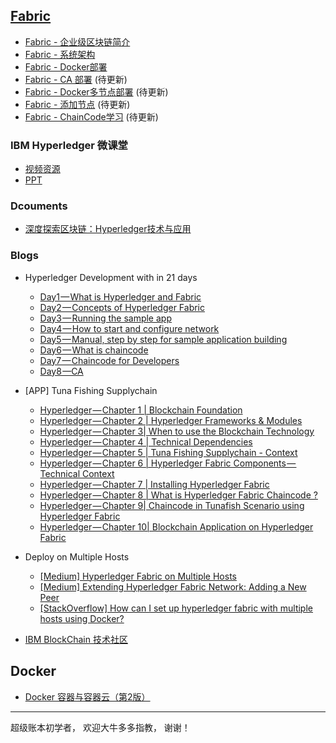 ## [Fabric](./fabric)
* [Fabric - 企业级区块链简介](./fabric/1.md)
* [Fabric - 系统架构](./fabric/2.md)
* [Fabric - Docker部署](./fabric/3.md)
* [Fabric - CA 部署](./fabric/4.md) (待更新)
* [Fabric - Docker多节点部署](./fabric/5.md) (待更新)
* [Fabric - 添加节点](./fabric/6.md) (待更新)
* [Fabric - ChainCode学习](./fabric/6.md) (待更新)

### IBM Hyperledger 微课堂
- [视频资源](http://v.youku.com/v_show/id_XMjU2OTQwOTE1Ng==.html?f=49106065)
- [PPT](./fabric/ibm/ppt/)

### Dcouments
- [深度探索区块链：Hyperledger技术与应用](./document/)

### Blogs
- Hyperledger Development with in 21 days 
    - [Day1 — What is Hyperledger and Fabric](https://medium.com/@grsind19/hyperledger-development-with-in-21-days-day-1-ed3c5df88113)
    - [Day2 — Concepts of Hyperledger Fabric](https://medium.com/@grsind19/hyperledger-development-with-in-21-days-day-2-e6a4a552838b)
    - [Day3 — Running the sample app](https://medium.com/@grsind19/hyperledger-development-with-in-21-days-day-3-fd24c30f4e54)
    - [Day4 — How to start and configure network](https://medium.com/@grsind19/hyperledger-development-with-in-21-days-day-4-3e54a8198e2c)
    - [Day5 — Manual, step by step for sample application building](https://medium.com/@grsind19/hyperledger-development-with-in-21-days-day-5-79425982c58b)
    - [Day6 — What is chaincode](https://medium.com/@grsind19/hyperledger-development-with-in-21-days-day-6-115deae1f5e8)
    - [Day7 — Chaincode for Developers](https://medium.com/@grsind19/hyperledger-development-with-in-21-days-day-7-b130e5f2ff6)
    - [Day8 —CA](https://medium.com/@grsind19/hyperledger-development-with-in-21-days-day-8-6eb1351d0cee)

- [APP] Tuna Fishing Supplychain
    - [Hyperledger — Chapter 1 | Blockchain Foundation](https://medium.com/swlh/hyperledger-chapter-1-foundation-7ad5bd94d452)
    - [Hyperledger — Chapter 2 | Hyperledger Frameworks & Modules](https://medium.com/swlh/hyperledger-chapter-2-hyperledger-frameworks-modules-cabf50e12105)
    - [Hyperledger — Chapter 3| When to use the Blockchain Technology](https://medium.com/swlh/hyperledger-chapter-3-when-to-use-the-blockchain-technology-a5c414221bdf)
    - [Hyperledger — Chapter 4 | Technical Dependencies](https://medium.com/swlh/hyperledger-chapter-4-technical-dependencies-d0fc4d4af85a)
    - [Hyperledger — Chapter 5 | Tuna Fishing Supplychain - Context](https://medium.com/swlh/hyperledger-chapter-5-tuna-fishing-supplychain-context-f593b03e2cf0)
    - [Hyperledger — Chapter 6 | Hyperledger Fabric Components — Technical Context](https://medium.com/swlh/hyperledger-chapter-6-hyperledger-fabric-components-technical-context-767985f605dd)
    - [Hyperledger — Chapter 7 | Installing Hyperledger Fabric](https://medium.com/swlh/hyperledger-chapter-7-installing-hyperledger-fabric-89430e61b7bb)
    - [Hyperledger — Chapter 8 | What is Hyperledger Fabric Chaincode ?](https://medium.com/swlh/hyperledger-chapter-8-what-is-hyperledger-fabric-chaincode-a74778dff2ae)
    - [Hyperledger — Chapter 9| Chaincode in Tunafish Scenario using Hyperledger Fabric](https://medium.com/swlh/hyperledger-chapter-9-chaincode-in-tunafish-scenario-using-hyperledger-fabric-c7695374267f)
    - [Hyperledger — Chapter 10| Blockchain Application on Hyperledger Fabric](https://medium.com/swlh/hyperledger-chapter-10-blockchain-application-on-hyperledger-fabric-2e34f3f430b)

- Deploy on Multiple Hosts
    - [[Medium] Hyperledger Fabric on Multiple Hosts](https://medium.com/@wahabjawed/hyperledger-fabric-on-multiple-hosts-a33b08ef24f)
    - [[Medium] Extending Hyperledger Fabric Network: Adding a New Peer](https://medium.com/@wahabjawed/extending-hyperledger-fabric-network-adding-a-new-peer-4f52f70a7217)
    - [[StackOverflow] How can I set up hyperledger fabric with multiple hosts using Docker?](https://stackoverflow.com/questions/43113916/how-can-i-set-up-hyperledger-fabric-with-multiple-hosts-using-docker/43348819#43348819)

- [IBM BlockChain 技术社区](https://developer.ibm.com/cn/blockchain/)
## Docker
- [Docker 容器与容器云（第2版）](./document/)


---
超级账本初学者， 欢迎大牛多多指教， 谢谢！